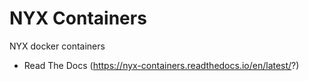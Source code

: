 # NYX Containers
NYX docker containers

* Read The Docs (https://nyx-containers.readthedocs.io/en/latest/?)
